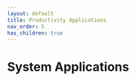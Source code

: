 ```yaml
---
layout: default
title: Productivity Applications
nav_order: 5
has_children: true
---
```




# System Applications